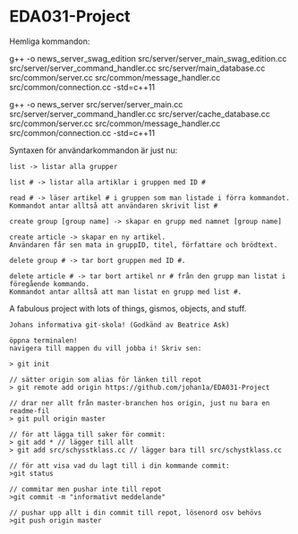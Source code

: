 EDA031-Project
==============
 
Hemliga kommandon:

g++ -o news_server_swag_edition src/server/server_main_swag_edition.cc src/server/server_command_handler.cc src/server/main_database.cc src/common/server.cc src/common/message_handler.cc src/common/connection.cc -std=c++11

g++ -o news_server src/server/server_main.cc src/server/server_command_handler.cc src/server/cache_database.cc src/common/server.cc src/common/message_handler.cc src/common/connection.cc -std=c++11



Syntaxen för användarkommandon är just nu:

	list -> listar alla grupper

	list # -> listar alla artiklar i gruppen med ID #

	read # -> läser artikel # i gruppen som man listade i förra kommandot. 
	Kommandot antar alltså att användaren skrivit list #

	create group [group name] -> skapar en grupp med namnet [group name]

	create article -> skapar en ny artikel. 
	Användaren får sen mata in gruppID, titel, författare och brödtext.

	delete group # -> tar bort gruppen med ID #.

	delete article # -> tar bort artikel nr # från den grupp man listat i föregående kommando. 
	Kommandot antar alltså att man listat en grupp med list #.



A fabulous project with lots of things, gismos, objects, and stuff.

	Johans informativa git-skola! (Godkänd av Beatrice Ask)
	
	öppna terminalen!
	navigera till mappen du vill jobba i! Skriv sen:

	> git init

	// sätter origin som alias för länken till repot
	> git remote add origin https://github.com/johan1a/EDA031-Project 

	// drar ner allt från master-branchen hos origin, just nu bara en readme-fil
	> git pull origin master

	// för att lägga till saker för commit:
	> git add * // lägger till allt
	> git add src/schysstklass.cc // lägger bara till src/schystklass.cc

	// för att visa vad du lagt till i din kommande commit:
	>git status 

	// commitar men pushar inte till repot
	>git commit -m "informativt meddelande" 

	// pushar upp allt i din commit till repot, lösenord osv behövs
	>git push origin master
